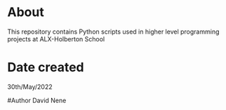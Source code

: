 # About
This repository contains Python scripts used in higher level programming projects at ALX-Holberton School

# Date created
30th/May/2022

#Author
David Nene

